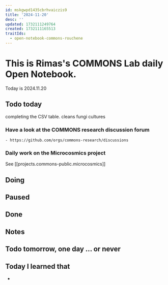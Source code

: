 ```yaml
---
id: mskgwpd1435cbrhvaiczis9
title: '2024-11-20'
desc: ''
updated: 1732111249764
created: 1732111165513
traitIds:
  - open-notebook-commons-rouchene
---
```




# This is Rimas's COMMONS Lab daily Open Notebook.

Today is 2024.11.20

## Todo today
completing the CSV table.
cleans fungi cultures

### Have a look at the COMMONS research discussion forum
    - https://github.com/orgs/commons-research/discussions

### Daily work on the Microcosmics project

See [[projects.commons-public.microcosmics]]


###
###

## Doing

## Paused

## Done

## Notes

## Todo tomorrow, one day ... or never 


###
###


## Today I learned that

- 